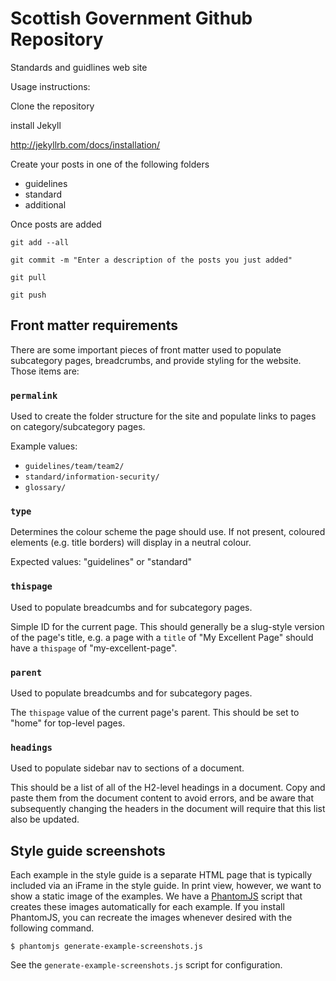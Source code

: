 Scottish Government Github Repository
============================

Standards and guidlines web site

Usage instructions:

Clone the repository

install Jekyll

http://jekyllrb.com/docs/installation/


Create your posts in one of the following folders

* guidelines
* standard
* additional

Once posts are added

`git add --all`

`git commit -m "Enter a description of the posts you just added"`

`git pull`

`git push`


## Front matter requirements

There are some important pieces of front matter used to populate subcategory pages, breadcrumbs, and provide styling for the website. Those items are:

### `permalink`

Used to create the folder structure for the site and populate links to pages on category/subcategory pages.

Example values:

* `guidelines/team/team2/`
* `standard/information-security/`
* `glossary/`


### `type`

Determines the colour scheme the page should use. If not present, coloured elements (e.g. title borders) will display in a neutral colour.

Expected values: "guidelines" or "standard"

### `thispage`

Used to populate breadcumbs and for subcategory pages.

Simple ID for the current page. This should generally be a slug-style version of the page's title, e.g. a page with a `title` of "My Excellent Page" should have a `thispage` of "my-excellent-page".

### `parent`

Used to populate breadcumbs and for subcategory pages.

The `thispage` value of the current page's parent. This should be set to "home" for top-level pages.

### `headings`

Used to populate sidebar nav to sections of a document.

This should be a list of all of the H2-level headings in a document. Copy and paste them from the document content to avoid errors, and be aware that subsequently changing the headers in the document will require that this list also be updated.


## Style guide screenshots

Each example in the style guide is a separate HTML page that is typically included via an iFrame in the style guide. In print view, however, we want to show a static image of the examples. We have a [PhantomJS](http://phantomjs.org/) script that creates these images automatically for each example. If you install PhantomJS, you can recreate the images whenever desired with the following command. 


    $ phantomjs generate-example-screenshots.js

See the `generate-example-screenshots.js` script for configuration.


